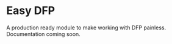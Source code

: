 # Easy DFP

A production ready module to make working with DFP painless. Documentation coming soon.
